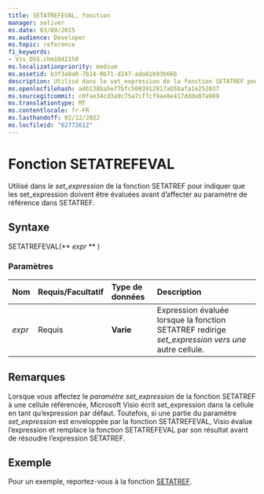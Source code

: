 ```yaml
---
title: SETATREFEVAL, fonction
manager: soliver
ms.date: 03/09/2015
ms.audience: Developer
ms.topic: reference
f1_keywords:
- Vis_DSS.chm1042150
ms.localizationpriority: medium
ms.assetid: b3f3a0a0-7b14-0b71-d247-ada81b93b66b
description: Utilisé dans le set_expression de la fonction SETATREF pour indiquer que les set_expression doivent être évaluées avant d’affecter au paramètre de référence dans SETATREF.
ms.openlocfilehash: a4b138ba5e77bfc5003912817ab5bafa1e252037
ms.sourcegitcommit: c0fae34cd3a9c75a7cffcf9ae8e417ddde07a989
ms.translationtype: MT
ms.contentlocale: fr-FR
ms.lasthandoff: 02/12/2022
ms.locfileid: "62772612"
---
```

# <a name="setatrefeval-function"></a>Fonction SETATREFEVAL

Utilisé dans _le set_expression_ de la fonction SETATREF pour indiquer que les set_expression doivent  être évaluées avant d’affecter au paramètre de référence dans SETATREF. 
  
## <a name="syntax"></a>Syntaxe

SETATREFEVAL(** *expr* ** ) 
  
### <a name="parameters"></a>Paramètres

|**Nom**|**Requis/Facultatif**|**Type de données**|**Description**|
|:-----|:-----|:-----|:-----|
| _expr_ <br/> |Requis  <br/> |**Varie** <br/> | Expression évaluée lorsque la fonction SETATREF redirige  _set_expression vers une_ autre cellule. |
   
## <a name="remarks"></a>Remarques

Lorsque vous affectez le *paramètre set_expression* de la fonction SETATREF à une cellule référencée, Microsoft Visio écrit set_expression dans la cellule  en tant qu’expression par défaut. Toutefois, si une partie du paramètre *set_expression* est enveloppée par la fonction SETATREFEVAL, Visio évalue l’expression et remplace la fonction SETATREFEVAL par son résultat avant de résoudre l’expression SETATREF. 
  
## <a name="example"></a>Exemple

Pour un exemple, reportez-vous à la fonction [SETATREF](setatref-function.md). 
  

